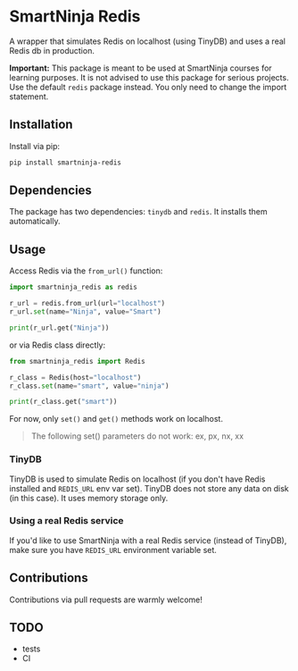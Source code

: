 # SmartNinja Redis

A wrapper that simulates Redis on localhost (using TinyDB) and uses a real Redis db in production.

**Important:** This package is meant to be used at SmartNinja courses for learning purposes. It is not advised to use this package for serious projects. Use the default `redis` package instead. You only need to change the import statement.

## Installation

Install via pip:

```bash
pip install smartninja-redis
```

## Dependencies

The package has two dependencies: `tinydb` and `redis`. It installs them automatically.

## Usage

Access Redis via the `from_url()` function:

```python
import smartninja_redis as redis

r_url = redis.from_url(url="localhost")
r_url.set(name="Ninja", value="Smart")

print(r_url.get("Ninja"))
```

or via Redis class directly:

```python
from smartninja_redis import Redis

r_class = Redis(host="localhost")
r_class.set(name="smart", value="ninja")

print(r_class.get("smart"))
```

For now, only `set()` and `get()` methods work on localhost.

> The following set() parameters do not work: ex, px, nx, xx

### TinyDB

TinyDB is used to simulate Redis on localhost (if you don't have Redis installed and `REDIS_URL` env var set). TinyDB does not store any data on disk (in this case). It uses memory storage only.

### Using a real Redis service

If you'd like to use SmartNinja with a real Redis service (instead of TinyDB), make sure you have `REDIS_URL` environment variable set.

## Contributions

Contributions via pull requests are warmly welcome!

## TODO

- tests
- CI

